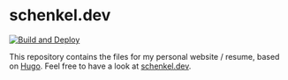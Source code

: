 # schenkel.dev
[![Build and Deploy](https://github.com/MarvinSchenkel/schenkel.dev/actions/workflows/deploy.yml/badge.svg)](https://github.com/MarvinSchenkel/schenkel.dev/actions/workflows/deploy.yml)

This repository contains the files for my personal website / resume, based on [Hugo](https://gohugo.io/). Feel free to have a look at [schenkel.dev](https://schenkel.dev).
